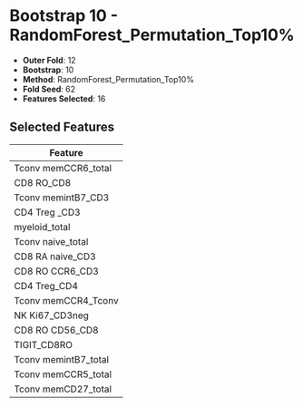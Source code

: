 # Bootstrap 10 - RandomForest_Permutation_Top10%

- **Outer Fold**: 12
- **Bootstrap**: 10
- **Method**: RandomForest_Permutation_Top10%
- **Fold Seed**: 62
- **Features Selected**: 16

## Selected Features

| Feature |
|---------|
| Tconv memCCR6_total |
| CD8 RO_CD8 |
| Tconv memintB7_CD3 |
| CD4 Treg _CD3 |
| myeloid_total |
| Tconv naive_total |
| CD8 RA naive_CD3 |
| CD8 RO CCR6_CD3 |
| CD4 Treg_CD4 |
| Tconv memCCR4_Tconv |
| NK Ki67_CD3neg |
| CD8 RO CD56_CD8 |
| TIGIT_CD8RO |
| Tconv memintB7_total |
| Tconv memCCR5_total |
| Tconv memCD27_total |
